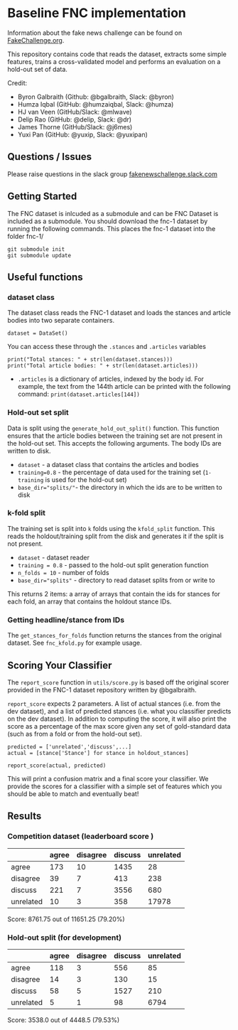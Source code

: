 # Baseline FNC implementation

Information about the fake news challenge can be found on [FakeChallenge.org](http://fakenewschallenge.org).

This repository contains code that reads the dataset, extracts some simple features, trains a cross-validated model and
performs an evaluation on a hold-out set of data.

Credit:
* Byron Galbraith (Github: @bgalbraith, Slack: @byron)
* Humza Iqbal (GitHub: @humzaiqbal, Slack: @humza)
* HJ van Veen (GitHub/Slack: @mlwave)
* Delip Rao (GitHub: @delip, Slack: @dr)
* James Thorne (GitHub/Slack: @j6mes)
* Yuxi Pan (GitHub: @yuxip, Slack: @yuxipan)

## Questions / Issues
Please raise questions in the slack group [fakenewschallenge.slack.com](https://fakenewschallenge.slack.com)

## Getting Started
The FNC dataset is inlcuded as a submodule and can be FNC Dataset is included as a submodule. You should download the fnc-1 dataset by running the following commands. This places the fnc-1 dataset into the folder fnc-1/

    git submodule init
    git submodule update

## Useful functions
### dataset class
The dataset class reads the FNC-1 dataset and loads the stances and article bodies into two separate containers.

    dataset = DataSet()

You can access these through the ``.stances`` and ``.articles`` variables

    print("Total stances: " + str(len(dataset.stances)))
    print("Total article bodies: " + str(len(dataset.articles)))

* ``.articles`` is a dictionary of articles, indexed by the body id. For example, the text from the 144th article can be printed with the following command:
   ``print(dataset.articles[144])``

### Hold-out set split
Data is split using the ``generate_hold_out_split()`` function. This function ensures that the article bodies between the training set are not present in the hold-out set. This accepts the following arguments. The body IDs are written to disk.

* ``dataset`` - a dataset class that contains the articles and bodies
* ``training=0.8`` - the percentage of data used for the training set (``1-training`` is used for the hold-out set)
* ``base_dir="splits/"``- the directory in which the ids are to be written to disk


### k-fold split
The training set is split into ``k`` folds using the ``kfold_split`` function. This reads the holdout/training split from the disk and generates it if the split is not present.

* ``dataset`` - dataset reader
* ``training = 0.8`` - passed to the hold-out split generation function
* ``n_folds = 10`` - number of folds
* ``base_dir="splits"`` - directory to read dataset splits from or write to

This returns 2 items: a array of arrays that contain the ids for stances for each fold, an array that contains the holdout stance IDs.

### Getting headline/stance from IDs
The ``get_stances_for_folds`` function returns the stances from the original dataset. See ``fnc_kfold.py`` for example usage.



## Scoring Your Classifier

The ``report_score`` function in ``utils/score.py`` is based off the original scorer provided in the FNC-1 dataset repository written by @bgalbraith.

``report_score`` expects 2 parameters. A list of actual stances (i.e. from the dev dataset), and a list of predicted stances (i.e. what you classifier predicts on the dev dataset). In addition to computing the score, it will also print the score as a percentage of the max score given any set of gold-standard data (such as from a  fold or from the hold-out set).

    predicted = ['unrelated','discuss',...]
    actual = [stance['Stance'] for stance in holdout_stances]

    report_score(actual, predicted)

This will print a confusion matrix and a final score your classifier. We provide the scores for a classifier with a simple set of features which you should be able to match and eventually beat!

## Results

### Competition dataset (leaderboard score )
|               | agree         | disagree      | discuss       | unrelated     |
|-----------    |-------        |----------     |---------      |-----------    |
|   agree       |    173        |     10        |   1435        |   28          |
| disagree      |    39         |     7         |   413         |   238         |
|  discuss      |    221        |     7         |   3556        |   680         |
| unrelated     |    10         |     3         |   358         |   17978       |
Score: 8761.75 out of 11651.25     (79.20%)


### Hold-out split (for development)


|               | agree         | disagree      | discuss       | unrelated     |
|-----------    |-------        |----------     |---------      |-----------    |
|   agree       |    118        |     3         |    556        |    85         |
| disagree      |    14         |     3         |    130        |    15         |
|  discuss      |    58         |     5         |   1527        |    210        |
| unrelated     |     5         |     1         |    98         |   6794        |
Score: 3538.0 out of 4448.5	(79.53%)
